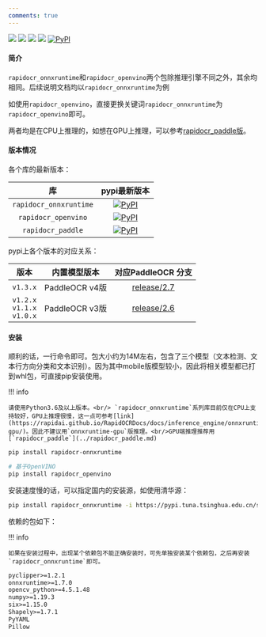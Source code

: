 ```yaml
---
comments: true
---
```


<p>
    <a href=""><img src="https://img.shields.io/badge/Python->=3.6,<3.13-aff.svg"></a>
    <a href=""><img src="https://img.shields.io/badge/OS-Linux%2C%20Win%2C%20Mac-pink.svg"></a>
    <a href="https://pepy.tech/project/rapidocr_onnxruntime"><img src="https://static.pepy.tech/personalized-badge/rapidocr_onnxruntime?period=total&units=abbreviation&left_color=grey&right_color=blue&left_text=Downloads%20Ort"></a>
    <a href="https://pepy.tech/project/rapidocr_openvino"><img src="https://static.pepy.tech/personalized-badge/rapidocr_openvino?period=total&units=abbreviation&left_color=grey&right_color=blue&left_text=Downloads%20Vino"></a>
    <a href="https://pypi.org/project/rapidocr-onnxruntime/"><img alt="PyPI" src="https://img.shields.io/pypi/v/rapidocr-onnxruntime"></a>

</p>

#### 简介

`rapidocr_onnxruntime`和`rapidocr_openvino`两个包除推理引擎不同之外，其余均相同。后续说明文档均以`rapidocr_onnxruntime`为例

如使用`rapidocr_openvino`，直接更换关键词`rapidocr_onnxruntime`为`rapidocr_openvino`即可。

两者均是在CPU上推理的，如想在GPU上推理，可以参考[rapidocr_paddle版](../rapidocr_paddle/usage.md)。

#### 版本情况

各个库的最新版本：

|           库           |    pypi最新版本   |
| :-----: | :-----: |
| `rapidocr_onnxruntime` | <a href="https://pypi.org/project/rapidocr-onnxruntime/"><img alt="PyPI" src="https://img.shields.io/pypi/v/rapidocr-onnxruntime?style=flat-square"></a> |
|  `rapidocr_openvino`   |    <a href="https://pypi.org/project/rapidocr-openvino/"><img alt="PyPI" src="https://img.shields.io/pypi/v/rapidocr-openvino?style=flat-square"></a>    |
|   `rapidocr_paddle`    |      <a href="https://pypi.org/project/rapidocr-paddle/"><img alt="PyPI" src="https://img.shields.io/pypi/v/rapidocr-paddle?style=flat-square"></a>      |

pypi上各个版本的对应关系：

|                版本                |  内置模型版本  |                            对应PaddleOCR 分支                             |
| :--------------------------------: | :------------: | :-----------------------------------------------------------------------: |
|              `v1.3.x`              | PaddleOCR v4版 | [release/2.7](https://github.com/PaddlePaddle/PaddleOCR/tree/release/2.7) |
| `v1.2.x`<br/>`v1.1.x`<br/>`v1.0.x` | PaddleOCR v3版 | [release/2.6](https://github.com/PaddlePaddle/PaddleOCR/tree/release/2.6) |

#### 安装

顺利的话，一行命令即可。包大小约为14M左右，包含了三个模型（文本检测、文本行方向分类和文本识别）。因为其中mobile版模型较小，因此将相关模型都已打到whl包，可直接pip安装使用。

!!! info

    请使用Python3.6及以上版本。<br/> `rapidocr_onnxruntime`系列库目前仅在CPU上支持较好，GPU上推理很慢，这一点可参考[link](https://rapidai.github.io/RapidOCRDocs/docs/inference_engine/onnxruntime/onnxruntime-gpu/)。因此不建议用`onnxruntime-gpu`版推理。<br/>GPU端推理推荐用[`rapidocr_paddle`](../rapidocr_paddle.md)

```bash linenums="1"
pip install rapidocr-onnxruntime

# 基于OpenVINO
pip install rapidocr_openvino
```

安装速度慢的话，可以指定国内的安装源，如使用清华源：

```bash linenums="1"
pip install rapidocr_onnxruntime -i https://pypi.tuna.tsinghua.edu.cn/simple/
```

依赖的包如下：

!!! info

    如果在安装过程中，出现某个依赖包不能正确安装时，可先单独安装某个依赖包，之后再安装`rapidocr_onnxruntime`即可。

```txt linenums="1"
pyclipper>=1.2.1
onnxruntime>=1.7.0
opencv_python>=4.5.1.48
numpy>=1.19.3
six>=1.15.0
Shapely>=1.7.1
PyYAML
Pillow
```
